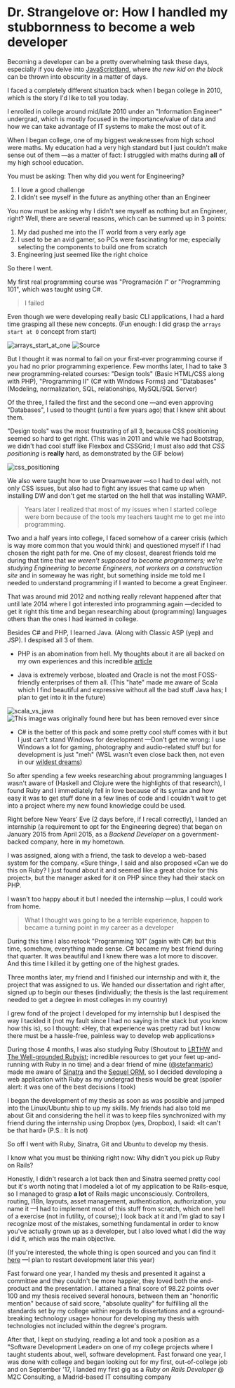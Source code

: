 # Dr. Strangelove or: How I handled my stubbornness to become a web developer

Becoming a developer can be a pretty overwhelming task these days, especially if you delve into [JavaScriptland](https://hackernoon.com/how-it-feels-to-learn-javascript-in-2016-d3a717dd577f), where _the new kid on the block_ can be thrown into obscurity in a matter of days.

I faced a completely different situation back when I began college in 2010, which is the story I'd like to tell you today.

I enrolled in college around mid/late 2010 under an "Information Engineer" undergrad, which is mostly focused in the importance/value of data and how we can take advantage of IT systems to make the most out of it.

When I began college, one of my biggest weaknesses from high school were maths. My education had a very high standard but I just couldn't make sense out of them —as a matter of fact: I struggled with maths during **all** of my high school education.

You must be asking: Then why did you went for Engineering?

1. I love a good challenge
2. I didn't see myself in the future as anything other than an Engineer

You now must be asking why I didn't see myself as nothing but an Engineer, right? Well, there are several reasons, which can be summed up in 3 points:

1. My dad pushed me into the IT world from a very early age
2. I used to be an avid gamer, so PCs were fascinating for me; especially selecting the components to build one from scratch
3. Engineering just seemed like the right choice

So there I went.

My first real programming course was "Programación I" or "Programming 101", which was taught using C#.

> I failed

Even though we were developing really basic CLI applications, I had a hard time grasping all these new concepts. (Fun enough: I did grasp the `arrays start at 0` concept from start)

![arrays_start_at_one](./media/arrays_start_at_one.jpg)
![Source](http://shencomix.com/)

But I thought it was normal to fail on your first-ever programming course if you had no prior programming experience. Few months later, I had to take 3 new programming-related courses: "Design tools" (Basic HTML/CSS along with PHP), "Programming II" (C# with Windows Forms) and "Databases" (Modeling, normalization, SQL, relationships, MySQL/SQL Server)

Of the three, I failed the first and the second one —and even approving "Databases", I used to thought (until a few years ago) that I knew shit about them.

"Design tools" was the most frustrating of all 3, because CSS positioning seemed so hard to get right. (This was in 2011 and while we had Bootstrap, we didn't had cool stuff like Flexbox and CSSGrid; I must also add that _CSS positioning_ is **really** hard, as demonstrated by the GIF below)

![css_positioning](./media/css_positioning.gif)

We also were taught how to use Dreamweaver —so I had to deal with, not only CSS issues, but also had to fight any issues that came up when installing DW and don't get me started on the hell that was installing WAMP.

> Years later I realized that most of my issues when I started college were born because of the tools my teachers taught me to get me into programming.

Two and a half years into college, I faced somehow of a career crisis (which is way more common that you would think) and questioned myself if I had chosen the right path for me. One of my closest, dearest friends told me during that time that _we weren't supposed to become programmers; we're studying Engineering to become Engineers, not workers on a construction site_ and in someway he was right, but something inside me told me I needed to understand programming if I wanted to become a great Engineer.

That was around mid 2012 and nothing really relevant happened after that until late 2014 where I got interested into programming again —decided to get it right this time and began researching about (programming) languages others than the ones I had learned in college.

Besides C# and PHP, I learned Java. (Along with Classic ASP (yep) and JSP). I despised all 3 of them.

* PHP is an abomination from hell. My thoughts about it are all backed on my own experiences and this incredible [article](https://eev.ee/blog/2012/04/09/php-a-fractal-of-bad-design/)

* Java is extremely verbose, bloated and Oracle is not the most FOSS-friendly enterprises of them all. (This "hate" made me aware of Scala which I find beautiful and expressive without all the bad stuff Java has; I plan to get into it in the future)

![scala_vs_java](./media/scala_vs_java.png)
![This image was originally found here but has been removed ever since](https://www.toptal.com/scala/why-should-i-learn-scala)

* C# is the better of this pack and some pretty cool stuff comes with it but I just can't stand Windows for development —Don't get me wrong: I use Windows a lot for gaming, photography and audio-related stuff but for development is just "meh" (WSL wasn't even close back then, not even in our [wildest dreams](https://www.youtube.com/watch?v=IdneKLhsWOQ))

So after spending a few weeks researching about programming languages I wasn't aware of (Haskell and Clojure were the highlights of that research), I found Ruby and I immediately fell in love because of its syntax and how easy it was to get stuff done in a few lines of code and I couldn't wait to get into a project where my new found knowledge could be used.

Right before New Years' Eve (2 days before, if I recall correctly), I landed an internship (a requirement to opt for the Engineering degree) that began on January 2015 from April 2015, as a _Backend Developer_ on a government-backed company, here in my hometown.

I was assigned, along with a friend, the task to develop a web-based system for the company. «Sure thing», I said and also proposed «Can we do this on Ruby? I just found about it and seemed like a great choice for this project», but the manager asked for it on PHP since they had their stack on PHP.

I wasn't too happy about it but I needed the internship —plus, I could work from home.

> What I thought was going to be a terrible experience, happen to became a turning point in my career as a developer

During this time I also retook "Programming 101" (again with C#) but this time, somehow, everything made sense. C# became my best friend during that quarter. It was beautiful and I knew there was a lot more to discover. And this time I killed it by getting one of the highest grades.

Three months later, my friend and I finished our internship and with it, the project that was assigned to us. We handed our dissertation and right after, signed up to begin our theses (individually; the thesis is the last requirement needed to get a degree in most colleges in my country)

I grew fond of the project I developed for my internship but I despised the way I tackled it (not my fault since I had no saying in the stack but you know how this is), so I thought: «Hey, that experience was pretty rad but I know there must be a hassle-free, painless way to develop web applications»

During those 4 months, I was also studying Ruby (Shoutout to [LRTHW](https://learnrubythehardway.org/)
and [The Well-grounded Rubyist](https://www.goodreads.com/book/show/3892688-the-well-grounded-rubyist); incredible resources to get your feet up-and-running with Ruby in no time) and a dear friend of mine ([@stefanmaric](https://github.com/stefanmaric/)) made me aware of [Sinatra](http://sinatrarb.com/) and the [Sequel ORM](http://sequel.jeremyevans.net/), so I decided developing a web application with Ruby as my undergrad thesis would be great (spoiler alert: it was one of the best decisions I took)

I began the development of my thesis as soon as was possible and jumped into the Linux/Ubuntu ship to up my skills. My friends had also told me about Git and considering the hell it was to keep files synchronized with my friend during the internship using Dropbox (yes, Dropbox), I said: «It can't be that hard» (P.S.: It is not)

So off I went with Ruby, Sinatra, Git and Ubuntu to develop my thesis.

I know what you must be thinking right now: Why didn't you pick up Ruby on Rails?

Honestly, I didn't research a lot back then and Sinatra seemed pretty cool but it's worth noting that I modeled a lot of my application to be Rails-esque, so I managed to grasp **a lot** of Rails magic unconsciously. Controllers, routing, I18n, layouts, asset management, authentication, authorization, you name it —I had to implement most of this stuff from scratch, which one hell of a exercise (not in futility, of course); I look back at it and I'm glad to say I recognize most of the mistakes, something fundamental in order to know you've actually grown up as a developer, but I also loved what I did the way I did it, which was the main objective.

(If you're interested, the whole thing is open sourced and you can find it [here](https://github.com/aitbw/af_maracay) —I plan to restart development later this year)

Fast forward one year, I handed my thesis and presented it against a committee and they couldn't be more happier, they loved both the end-product and the presentation. I attained a final score of 98.22 points over 100 and my thesis received several honours, between them an "honorific mention" because of said score, "absolute quality" for fulfilling all the standards set by my college within regards to dissertations and a «ground-breaking technology usage» honour for developing my thesis with technologies not included within the degree's program.

After that, I kept on studying, reading a lot and took a position as a "Software Development Leader» on one of my college projects where I taught students about, well, software development. Fast forward one year, I was done with college and began looking out for my first, out-of-college job and on September '17, I landed my first gig as a _Ruby on Rails Developer_ @ M2C Consulting, a Madrid-based IT consulting company
